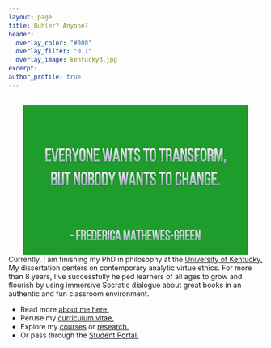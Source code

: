 ```yaml
---
layout: page
title: Buhler? Anyone?
header: 
  overlay_color: "#000"
  overlay_filter: "0.1"
  overlay_image: kentucky3.jpg
excerpt: 
author_profile: true
--- 
```


<br>

<img src="/images/greene2.png" alt="Transform by changing" hspace="30px" align="right"> 

Currently, I am finishing my PhD in philosophy at the [University of Kentucky.](https://philosophy.as.uky.edu/users/kebu226) My dissertation centers on contemporary analytic virtue ethics. For more than 8 years, I've successfully helped learners of all ages to grow and flourish by using immersive Socratic dialogue about great books in an authentic and fun classroom environment.

* Read more [about me here.](/about)
* Peruse my [curriculum vitae.](/cv)
* Explore my [courses](/teaching) or [research.](/research)
* Or pass through the [Student Portal.](/students) 

<br>